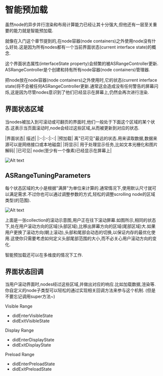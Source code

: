 # 智能预加载
虽然node的异步并行渲染和布局计算能力已经让其十分强大,但他还有一层至关重要的能力就是智能预加载.

就像在入门这个章节提到的,在node容器(node containers)之外使用node没有什么好处.这是因为所有nodes都有一个当前界面状态(current interface state)的概念.

这个界面状态属性(interfaceState property)会频繁的被ASRangeController更新. ASRangeController是个创建和持有所有node容器(node containers)管理器.

把node放在node容器(node containers)之外使用时,它的状态(current interface state)将不会被任何ASRangeController更新.通常这会造成没有任何警告的屏幕闪烁,这是因为尽管nodes意识到了他们已经显示在屏幕上,仍然会再次进行渲染.

## 界面状态区域
当nodes被加入到可滚动或可翻页的界面时,他们一般处于下面这个区域的某个状态.这表示当页面滚动时,node会经过这些区域,从而被更新到对应的状态.

|界面状态|	描述|
|:-:|:-:|:-:|
|预加载|	离"已可见"最远的状态.用来读取数据,数据来源可以是网络接口或本地磁盘|
|将显示|	用于处理显示任务,比如文本光栅化和图片解码|
|已可见|	node(至少有一个像素)已经显示在屏幕上|

![Alt text](http://texturegroup.org/static/images/intelligent-preloading-ranges-with-names.png)

## ASRangeTuningParameters
每个状态区域的大小是根据"满屏"为单位来计算的.通常情况下,使用默认尺寸就可以满足需求.不过你也可以通过调整参数的方式,轻松的调整scrolling node的区域类型(的范围).

![Alt text](http://texturegroup.org/static/images/intelligent-preloading-ranges-screenfuls.png)

上面是一张collection的滚动示意图,用户正在往下滚动屏幕.如图所示,相同的状态下,处在用户滚动方向的区域(头部区域),比移出屏幕方向的区域(尾部区域)大.如果用户更换了滚动方向(朝上滚动),头部和尾部会动态的切换,以保证内存的最优化使用.这使你只需要考虑如何定义头部尾部范围的大小,而不必关心用户滚动方向的变化.

智能预加载还可以在多维度的情况下工作.

## 界面状态回调

当用户滚动界面时,nodes经过这些区域,并做出对应的响应.比如加载数据,渲染等.你自定义的node子类型可以轻松的通过实现相关回调方法来参与这个机制.
(但是不要忘记调用super方法~)

Visible Range

* didEnterVisibleState
* didExitVisibleState
 
Display Range

* didEnterDisplayState
* didExitDisplayState

Preload Range

* didEnterPreloadState
* didExitPreloadState

